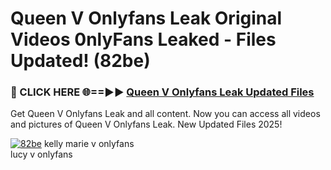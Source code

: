 # Queen V Onlyfans Leak Original Videos 0nlyFans Leaked - Files Updated! (82be)

<h3>🔴 CLICK HERE 🌐==►► <a href="https://tinyurl.com/3ytaskbp" rel="nofollow">Queen V Onlyfans Leak Updated Files</a></h3>

Get Queen V Onlyfans Leak and all content. Now you can access all videos and pictures of Queen V Onlyfans Leak. New Updated Files 2025!

[![82be](https://i.imgur.com/vBTAXPR.gif)](https://tinyurl.com/3ytaskbp)
kelly marie v onlyfans<br>
lucy v onlyfans